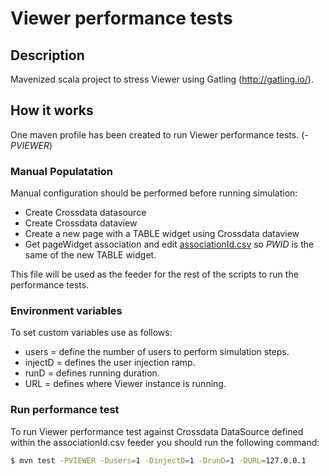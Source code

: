 
# Viewer performance tests

## Description

Mavenized scala project to stress Viewer using Gatling (http://gatling.io/).

## How it works

One maven profile has been created to run Viewer performance tests. (_-PVIEWER_)

### Manual Populatation

Manual configuration should be performed before running simulation:

- Create Crossdata datasource
- Create Crossdata dataview
- Create a new page with a TABLE widget using Crossdata dataview
- Get pageWidget association and edit [associationId.csv](https://github.com/Stratio/paas-stability/blob/branch/src/test/resources/data/viewer/associationId.csv) so _PWID_ is the same of the new TABLE widget.

This file will be used as the feeder for the rest of the scripts to run the performance tests.

### Environment variables

To set custom variables use as follows:

- users     = define the number of users to perform simulation steps.
- injectD   = defines the user injection ramp.
- runD      = defines running duration.
- URL       = defines where Viewer instance is running.

### Run performance test

To run Viewer performance test against Crossdata DataSource defined within the associationId.csv feeder you should run the following command:

```sh
$ mvn test -PVIEWER -Dusers=1 -DinjectD=1 -DrunD=1 -DURL=127.0.0.1
```
